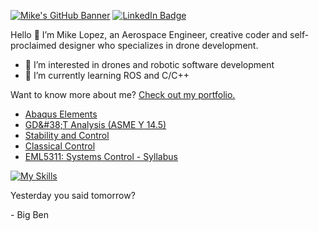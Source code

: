 [![Mike's GitHub Banner](https://github.com/mlopez96/mlopez96/assets/26072511/0b27f7e6-d41d-4aed-a2db-1180d71f7292)](https://mikelopez.io)
[![LinkedIn Badge](https://img.shields.io/badge/LinkedIn-Profile-informational?style=flat&logo=linkedin&logoColor=white&color=0D76A8)](https://www.linkedin.com/in/mike-lopez/)

Hello 👋
I’m Mike Lopez, an Aerospace Engineer, creative coder and self-proclaimed designer who specializes in drone development. 
- 👀 I’m interested in drones and robotic software development
- 🌱 I’m currently learning ROS and C/C++

Want to know more about me? [Check out my portfolio.](https://www.mikelopez.io/engineering)


<!-- BLOG-POST-LIST:START -->
- [Abaqus Elements](https://www.mikelopez.io/post/abaqus-elements)
- [GD&amp;#38;T Analysis &lpar;ASME Y 14.5&rpar;](https://www.mikelopez.io/post/gd-t-analysis-asme-y-14-5)
- [Stability and Control](https://www.mikelopez.io/post/stability-and-control)
- [Classical Control](https://www.mikelopez.io/post/classical-control)
- [EML5311: Systems Control - Syllabus](https://www.mikelopez.io/post/eml5311-systems-control-syllabus)
<!-- BLOG-POST-LIST:END --> 

<!-- SKILLS-LIST:START -->

[![My Skills](https://skillicons.dev/icons?i=atom,arduino,autocad,cpp,cmake,github,html,linux,matlab,octave,pr,py,raspberrypi,react,ros,visualstudio)](https://skillicons.dev)

<!-- SKILLS-LIST:END --> 

<p>Yesterday you said tomorrow?</p>

<p>- Big Ben</p>
